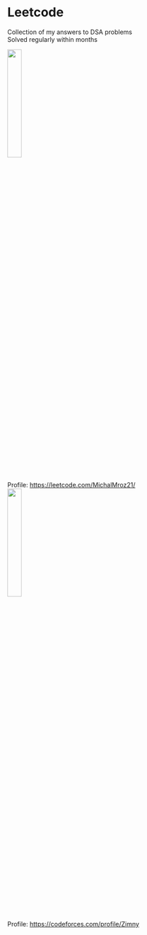# Leetcode

Collection of my answers to DSA problems\
Solved regularly within months

<img src="https://github.com/MichalMroz21/Leetcode/assets/125133223/adbefed5-ad07-497f-81ac-03c3e21b8170" width=25% height=25%> \
Profile: https://leetcode.com/MichalMroz21/ \
<img src="https://github.com/MichalMroz21/Leetcode/assets/125133223/147bc71a-910b-4c19-8ad7-f7dbc69ccce2" width=25% height=25%> \
Profile: https://codeforces.com/profile/Zimny


